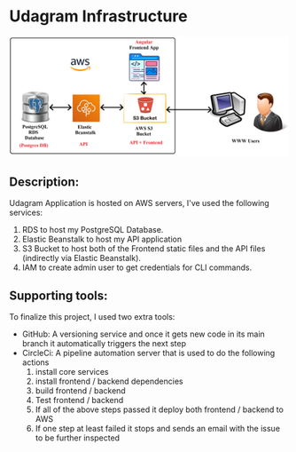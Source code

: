 # Udagram Infrastructure

![Inrfrastructure](infra.png)

## Description:

Udagram Application is hosted on AWS servers, I've used the following services:
  1) RDS to host my PostgreSQL Database.
  2) Elastic Beanstalk to host my API application
  3) S3 Bucket to host both of the Frontend static files and the API files (indirectly via Elastic Beanstalk).
  4) IAM to create admin user to get credentials for CLI commands.

## Supporting tools:

To finalize this project, I used two extra tools:
* GitHub: A versioning service and once it gets new code in its main branch it automatically triggers the next step
* CircleCi: A pipeline automation server that is used to do the following actions
    1) install core services 
    2) install frontend / backend dependencies
    3) build frontend / backend
    4) Test frontend / backend
    5) If all of the above steps passed it deploy both frontend / backend to AWS
    6) If one step at least failed it stops and sends an email with the issue to be further inspected
